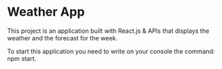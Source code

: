 # Weather App

This project is an application built with React.js & APIs that displays 
the weather and the forecast for the week.

To start this application you need to write on your console the command: npm start.
